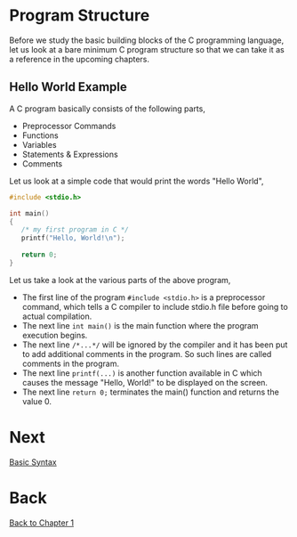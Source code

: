 # Program Structure
Before we study the basic building blocks of the C programming language, let us look at a bare minimum C program structure so that we can take it as a reference in the upcoming chapters.

## Hello World Example
A C program basically consists of the following parts,
- Preprocessor Commands
- Functions
- Variables
- Statements & Expressions
- Comments

Let us look at a simple code that would print the words "Hello World",
```c++
#include <stdio.h>

int main()
{
   /* my first program in C */
   printf("Hello, World!\n");
   
   return 0;
}
```
Let us take a look at the various parts of the above program,
- The first line of the program `#include <stdio.h>` is a preprocessor command, which tells a C compiler to include stdio.h file before going to actual compilation.
- The next line `int main()` is the main function where the program execution begins.
- The next line `/*...*/` will be ignored by the compiler and it has been put to add additional comments in the program. So such lines are called comments in the program.
- The next line `printf(...)` is another function available in C which causes the message "Hello, World!" to be displayed on the screen.
- The next line `return 0;` terminates the main() function and returns the value 0.

# Next
[Basic Syntax](../sec02/basicSyntax.md)

# Back

[Back to Chapter 1](../summaryOfBasicCCppProgramming.md)
